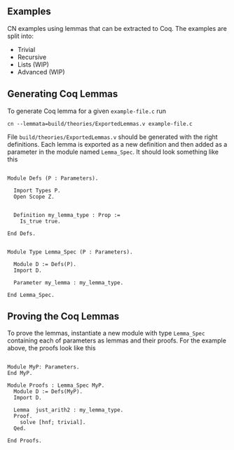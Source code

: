 ## Examples

CN examples using lemmas that can be extracted to Coq. The examples
are split into:

- Trivial
- Recursive
- Lists (WIP)
- Advanced (WIP)

## Generating Coq Lemmas 

To generate Coq lemma for a given `example-file.c` run

```
cn --lemmata=build/theories/ExportedLemmas.v example-file.c
```

File `build/theories/ExportedLemmas.v` should be generated with the
right definitions. Each lemma is exported as a new definition and then
added as a parameter in the module named `Lemma_Spec`. It should look
something like this

```

Module Defs (P : Parameters).

  Import Types P.
  Open Scope Z.


  Definition my_lemma_type : Prop :=
    Is_true true.

End Defs.


Module Type Lemma_Spec (P : Parameters).

  Module D := Defs(P).
  Import D.

  Parameter my_lemma : my_lemma_type.

End Lemma_Spec.
```

## Proving the Coq Lemmas

To prove the lemmas, instantiate a new module with type `Lemma_Spec`
containing each of parameters as lemmas and their proofs. For the
example above, the proofs look like this

```

Module MyP: Parameters.
End MyP.

Module Proofs : Lemma_Spec MyP.
  Module D := Defs(MyP).
  Import D.

  Lemma  just_arith2 : my_lemma_type.
  Proof.
    solve [hnf; trivial].
  Qed.

End Proofs.
  
```
